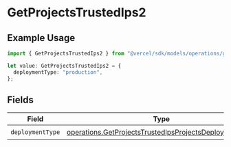 # GetProjectsTrustedIps2

## Example Usage

```typescript
import { GetProjectsTrustedIps2 } from "@vercel/sdk/models/operations/getprojects.js";

let value: GetProjectsTrustedIps2 = {
  deploymentType: "production",
};
```

## Fields

| Field                                                                                                                            | Type                                                                                                                             | Required                                                                                                                         | Description                                                                                                                      |
| -------------------------------------------------------------------------------------------------------------------------------- | -------------------------------------------------------------------------------------------------------------------------------- | -------------------------------------------------------------------------------------------------------------------------------- | -------------------------------------------------------------------------------------------------------------------------------- |
| `deploymentType`                                                                                                                 | [operations.GetProjectsTrustedIpsProjectsDeploymentType](../../models/operations/getprojectstrustedipsprojectsdeploymenttype.md) | :heavy_check_mark:                                                                                                               | N/A                                                                                                                              |